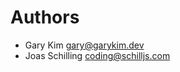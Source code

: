 <!--
  - SPDX-FileCopyrightText: 2024 Nextcloud GmbH and Nextcloud contributors
  - SPDX-License-Identifier: CC0-1.0
-->
# Authors

- Gary Kim <gary@garykim.dev>
- Joas Schilling <coding@schilljs.com>
